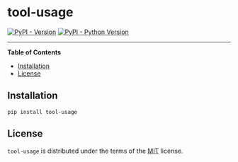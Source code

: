 # tool-usage

[![PyPI - Version](https://img.shields.io/pypi/v/tool-usage.svg)](https://pypi.org/project/tool-usage)
[![PyPI - Python Version](https://img.shields.io/pypi/pyversions/tool-usage.svg)](https://pypi.org/project/tool-usage)

-----

**Table of Contents**

- [Installation](#installation)
- [License](#license)

## Installation

```console
pip install tool-usage
```

## License

`tool-usage` is distributed under the terms of the [MIT](https://spdx.org/licenses/MIT.html) license.
